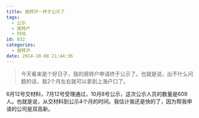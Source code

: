 ```yaml
---
title: 居转沪－终于公示了
tags:
  - 公示
  - 居转户
  - 时间
id: 832
categories:
  - 居转沪
date: 2014-10-08 21:44:36
---
```


> 今天看来是个好日子，我的居转户申请终于公示了。也就是说，出不什么问题的话，我2个月左右就可以拿到上海户口了。

6月12号交材料，7月12号受理通过，10月8号公示，这次公示人员的数量是609人。也就是说，从交材料到公示4个月的时间。我估计我还是快的了，因为帮我申请的公司是双高新。